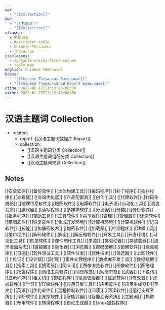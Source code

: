 ```yaml
---
up:
  - "[[Collection]]"
kws:
  - "[[主题词]]"
  - "[[Collection]]"
aliases:
  - 主题词表
  - descriptor-table
  - Chinese Thesaurus
  - Thesaurus
cssclasses:
  - my-table-sticky-first-column
  - table-max
english: Chinese Thesaurus
bases:
  - "[[Chinese Thesaurus Base.base]]"
  - "[[Chinese Thesaurus DB Record Base.base]]"
ctime: 2025-08-17T13:53:26+08:00
mtime: 2025-09-27T17:26:44+08:00
---
```


# 汉语主题词 Collection

- related: 
	- report: [[汉语主题词数据库 Report]]
	- collection:
		- [[汉语主题词分类 Collection]]
		- [[汉语主题词组配分类 Collection]]
		- [[汉语主题词来源 Collection]]

## Notes

[[安全软件]] [[备份软件]] [[本体构建工具]] [[编码程序]] [[补丁程序]] [[插补程序]] [[查看器]] [[查询优化器]] [[产品配置器]] [[创作工具]] [[代理软件]] [[代码生成器]] [[地理信息软件]] [[地图软件]] [[电算软件]] [[电子设计自动化工具]] [[调度程序]] [[迭代器]] [[读写程序]] [[多媒体软件]] [[分发器]] [[分类]] [[分析软件]] [[服务程序]] [[辅助工具]] [[工具软件]] [[共享器]] [[管理]] [[管理器]] [[还原软件]] [[画图软件]] [[恢复软件]] [[集成开发环境]] [[计算机环境]] [[计算机软件]] [[记录软件]] [[技能]] [[加解密技术]] [[加密软件]] [[加载器]] [[检测程序]] [[建模工具]] [[接口程序]] [[解码软件]] [[解密]] [[解压缩软件]] [[开发工具]] [[开发环境]] [[可视化工具]] [[刻录软件]] [[课件制作工具]] [[来源]] [[类驱动器]] [[类装载器]] [[连环漫画杂志]] [[链接器]] [[量化器]] [[浏览器]] [[密码破解]] [[破解软件]] [[驱动程序]] [[日期]] [[软件测试工具]] [[软件分发]] [[软件技术]] [[筛选器]] [[上网软件]] [[上位词]] [[设计器]] [[时间]] [[事件处理程序]] [[数据库开发工具]] [[数据挖掘工具]] [[搜索工具]] [[搜索器]] [[同义词]] [[图像浏览软件]] [[图像软件]] [[图形程序]] [[托盘程序]] [[网络工具软件]] [[网络爬虫]] [[网络书签]] [[武器]] [[下位词]] [[显示程序]] [[相关词]] [[卸载程序]] [[信息管理器]] [[信息软件]] [[修改器]] [[虚拟软件]] [[学习]] [[压缩软件]] [[应用开发工具]] [[应用软件]] [[应用生成器]] [[英文]] [[英语]] [[优化软件]] [[远程控制软件]] [[阅读]] [[阅读软件]] [[运行支撑系统]] [[诊断软件]] [[支撑软件]] [[智能武器]] [[智能武器系统]] [[主题词]] [[抓取器]] [[专用软件]] [[转换程序]] [[自动生成器]] [[Linux加载程序]]
